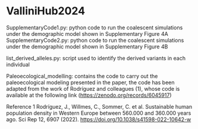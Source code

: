 # ValliniHub2024

SupplementaryCode1.py: python code to run the coalescent simulations under the demographic model shown in Supplementary Figure 4A
SupplementaryCode2.py: python code to run the coalescent simulations under the demographic model shown in Supplementary Figure 4B

list_derived_alleles.py: script used to identify the derived variants in each individual

Paleoecological_modelling: contains the code to carry out the paleoecological modeling presented in the paper, the code has been adapted from the work of Rodríguez and colleagues (1), whose code is available at the following link (https://zenodo.org/records/6045917)



Reference 
1 Rodríguez, J., Willmes, C., Sommer, C. et al. Sustainable human population density in Western Europe between 560.000 and 360.000 years ago. Sci Rep 12, 6907 (2022). https://doi.org/10.1038/s41598-022-10642-w


